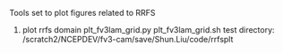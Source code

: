 Tools set to plot figures related to RRFS
1. plot rrfs domain
plt_fv3lam_grid.py
plt_fv3lam_grid.sh
test directory: /scratch2/NCEPDEV/fv3-cam/save/Shun.Liu/code/rrfsplt

